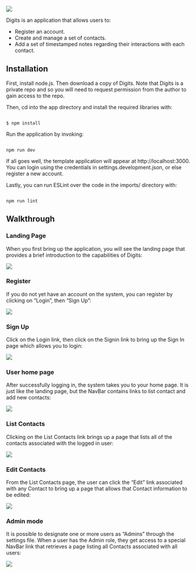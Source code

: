 ![](https://i.gyazo.com/1a901f779b244c3c236f15cb9c3e616e.jpg)

Digits is an application that allows users to:

- Register an account.
- Create and manage a set of contacts.
- Add a set of timestamped notes regarding their interactions with each contact.

## Installation

First, install node.js. Then download a copy of Digits. Note that Digits is a private repo and so you will need to request permission from the author to gain access to the repo.

Then, cd into the app directory and install the required libraries with:

```

$ npm install

```

Run the application by invoking:

```

npm run dev

```

If all goes well, the template application will appear at http://localhost:3000. You can login using the credentials in settings.development.json, or else register a new account.

Lastly, you can run ESLint over the code in the imports/ directory with:

```

npm run lint

```

## Walkthrough

### Landing Page

When you first bring up the application, you will see the landing page that provides a brief introduction to the capabilities of Digits:

![](https://i.gyazo.com/1a901f779b244c3c236f15cb9c3e616e.jpg)

### Register

If you do not yet have an account on the system, you can register by clicking on “Login”, then “Sign Up”:

![](https://i.gyazo.com/b48d4926eea2531290930328c7c50241.jpg)

### Sign Up

Click on the Login link, then click on the Signin link to bring up the Sign In page which allows you to login:

![](https://i.gyazo.com/046e02c9cc3a6497cbfb3b4653f85a06.jpg)

### User home page
After successfully logging in, the system takes you to your home page. It is just like the landing page, but the NavBar contains links to list contact and add new contacts:

![](https://i.gyazo.com/ef4e5b439cd7d430aea5def2702460f2.jpg)

### List Contacts
Clicking on the List Contacts link brings up a page that lists all of the contacts associated with the logged in user:

![](https://i.gyazo.com/5e4a0a9597f2471c4d65d58a4b4f6704.jpg)

### Edit Contacts
From the List Contacts page, the user can click the “Edit” link associated with any Contact to bring up a page that allows that Contact information to be edited:

![](https://i.gyazo.com/e7cd070680467976db96f38e09fd1dd8.jpg)

### Admin mode
It is possible to designate one or more users as “Admins” through the settings file. When a user has the Admin role, they get access to a special NavBar link that retrieves a page listing all Contacts associated with all users:

![](https://i.gyazo.com/2415523499dcd07da9016a4363873dff.png)
